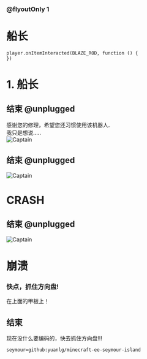 

### @flyoutOnly 1

# 船长

```template
player.onItemInteracted(BLAZE_ROD, function () {
})

```

# 1. 船长

## 结束 @unplugged

感谢您的修理，希望您还习惯使用该机器人.   
我只是想说.....      
![Captain](https://yuanlg.cn:4438/mce/minecraft-ee-seymour-island/media/captain.jpg)
   
## 结束 @unplugged 
![Captain](https://yuanlg.cn:4438/mce/minecraft-ee-seymour-island/media/captain-left.jpg)

# CRASH

## 结束 @unplugged 
![Captain](https://yuanlg.cn:4438/mce/minecraft-ee-seymour-island/media/captain-right.jpg)
   
# 崩溃
   
### 快点，抓住方向盘!
在上面的甲板上！

## 结束

现在没什么要编码的，快去抓住方向盘!!!


```package
seymour=github:yuanlg/minecraft-ee-seymour-island
```
